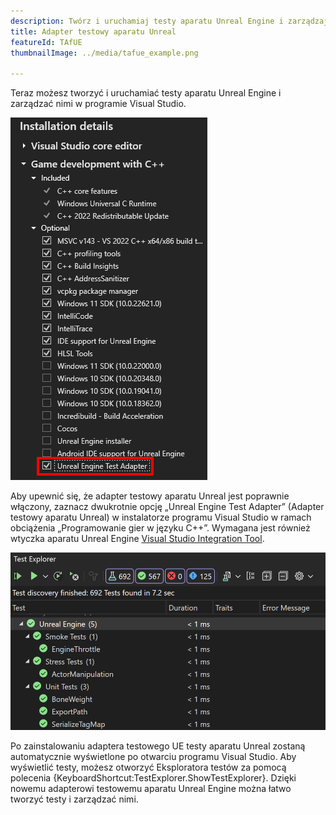 ```yaml
---
description: Twórz i uruchamiaj testy aparatu Unreal Engine i zarządzaj nimi w programie Visual Studio
title: Adapter testowy aparatu Unreal
featureId: TAfUE
thumbnailImage: ../media/tafue_example.png

---
```


Teraz możesz tworzyć i uruchamiać testy aparatu Unreal Engine i zarządzać nimi w programie Visual Studio. 

![Składnik adaptera testowego UE](../media/tafue_component.png "Składnik adaptera testowego UE")

Aby upewnić się, że adapter testowy aparatu Unreal jest poprawnie włączony, zaznacz dwukrotnie opcję „Unreal Engine Test Adapter” (Adapter testowy aparatu Unreal) w instalatorze programu Visual Studio w ramach obciążenia „Programowanie gier w języku C++”. Wymagana jest również wtyczka aparatu Unreal Engine [Visual Studio Integration Tool](https://learn.microsoft.com/visualstudio/gamedev/unreal/get-started/vs-tools-unreal-install).

![Przykład adaptera testowego UE](../media/tafue_example.png "Przykład funkcji Szczegółowych informacji o kompilowaniu")

Po zainstalowaniu adaptera testowego UE testy aparatu Unreal zostaną automatycznie wyświetlone po otwarciu programu Visual Studio. Aby wyświetlić testy, możesz otworzyć Eksploratora testów za pomocą polecenia {KeyboardShortcut:TestExplorer.ShowTestExplorer}. Dzięki nowemu adapterowi testowemu aparatu Unreal Engine można łatwo tworzyć testy i zarządzać nimi.
